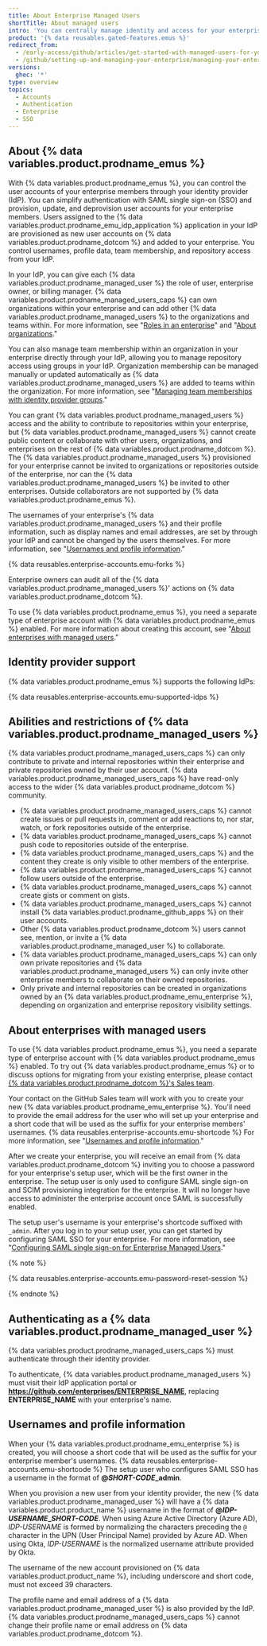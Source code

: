 ```yaml
---
title: About Enterprise Managed Users
shortTitle: About managed users
intro: 'You can centrally manage identity and access for your enterprise members on {% data variables.product.prodname_dotcom %} from your identity provider.'
product: '{% data reusables.gated-features.emus %}'
redirect_from:
  - /early-access/github/articles/get-started-with-managed-users-for-your-enterprise
  - /github/setting-up-and-managing-your-enterprise/managing-your-enterprise-users-with-your-identity-provider/about-enterprise-managed-users
versions:
  ghec: '*'
type: overview
topics:
  - Accounts
  - Authentication
  - Enterprise
  - SSO
---
```


## About {% data variables.product.prodname_emus %}

With {% data variables.product.prodname_emus %}, you can control the user accounts of your enterprise members through your identity provider (IdP). You can simplify authentication with SAML single sign-on (SSO) and provision, update, and deprovision user accounts for your enterprise members. Users assigned to the {% data variables.product.prodname_emu_idp_application %} application in your IdP are provisioned as new user accounts on {% data variables.product.prodname_dotcom %} and added to your enterprise. You control usernames, profile data, team membership, and repository access from your IdP.

In your IdP, you can give each {% data variables.product.prodname_managed_user %} the role of user, enterprise owner, or billing manager. {% data variables.product.prodname_managed_users_caps %} can own organizations within your enterprise and can add other {% data variables.product.prodname_managed_users %} to the organizations and teams within. For more information, see "[Roles in an enterprise](/github/setting-up-and-managing-your-enterprise/managing-users-in-your-enterprise/roles-in-an-enterprise)" and "[About organizations](/organizations/collaborating-with-groups-in-organizations/about-organizations)."

You can also manage team membership within an organization in your enterprise directly through your IdP, allowing you to manage repository access using groups in your IdP. Organization membership can be managed manually or updated automatically as {% data variables.product.prodname_managed_users %} are added to teams within the organization. For more information, see "[Managing team memberships with identity provider groups](/github/setting-up-and-managing-your-enterprise/managing-your-enterprise-users-with-your-identity-provider/managing-team-memberships-with-identity-provider-groups)."

You can grant {% data variables.product.prodname_managed_users %} access and the ability to contribute to repositories within your enterprise, but {% data variables.product.prodname_managed_users %} cannot create public content or collaborate with other users, organizations, and enterprises on the rest of {% data variables.product.prodname_dotcom %}. The {% data variables.product.prodname_managed_users %} provisioned for your enterprise cannot be invited to organizations or repositories outside of the enterprise, nor can the {% data variables.product.prodname_managed_users %} be invited to other enterprises. Outside collaborators are not supported by {% data variables.product.prodname_emus %}.

The usernames of your enterprise's {% data variables.product.prodname_managed_users %} and their profile information, such as display names and email addresses, are set by through your IdP and cannot be changed by the users themselves. For more information, see "[Usernames and profile information](#usernames-and-profile-information)."

{% data reusables.enterprise-accounts.emu-forks %}

Enterprise owners can audit all of the {% data variables.product.prodname_managed_users %}' actions on {% data variables.product.prodname_dotcom %}.

To use {% data variables.product.prodname_emus %}, you need a separate type of enterprise account with {% data variables.product.prodname_emus %} enabled. For more information about creating this account, see "[About enterprises with managed users](#about-enterprises-with-managed-users)."


## Identity provider support

{% data variables.product.prodname_emus %} supports the following IdPs:

{% data reusables.enterprise-accounts.emu-supported-idps %}

## Abilities and restrictions of {% data variables.product.prodname_managed_users %}

{% data variables.product.prodname_managed_users_caps %} can only contribute to private and internal repositories within their enterprise and private repositories owned by their user account. {% data variables.product.prodname_managed_users_caps %} have read-only access to the wider {% data variables.product.prodname_dotcom %} community.

* {% data variables.product.prodname_managed_users_caps %} cannot create issues or pull requests in, comment or add reactions to, nor star, watch, or fork repositories outside of the enterprise.
* {% data variables.product.prodname_managed_users_caps %} cannot push code to repositories outside of the enterprise.
* {% data variables.product.prodname_managed_users_caps %} and the content they create is only visible to other members of the enterprise. 
* {% data variables.product.prodname_managed_users_caps %} cannot follow users outside of the enterprise.
* {% data variables.product.prodname_managed_users_caps %} cannot create gists or comment on gists.
* {% data variables.product.prodname_managed_users_caps %} cannot install {% data variables.product.prodname_github_apps %} on their user accounts.
* Other {% data variables.product.prodname_dotcom %} users cannot see, mention, or invite a {% data variables.product.prodname_managed_user %} to collaborate.
* {% data variables.product.prodname_managed_users_caps %} can only own private repositories and {% data variables.product.prodname_managed_users %} can only invite other enterprise members to collaborate on their owned repositories.
* Only private and internal repositories can be created in organizations owned by an {% data variables.product.prodname_emu_enterprise %}, depending on organization and enterprise repository visibility settings. 

## About enterprises with managed users

To use {% data variables.product.prodname_emus %}, you need a separate type of enterprise account with {% data variables.product.prodname_emus %} enabled. To try out {% data variables.product.prodname_emus %} or to discuss options for migrating from your existing enterprise, please contact [{% data variables.product.prodname_dotcom %}'s Sales team](https://enterprise.github.com/contact).

Your contact on the GitHub Sales team will work with you to create your new {% data variables.product.prodname_emu_enterprise %}. You'll need to provide the email address for the user who will set up your enterprise and a short code that will be used as the suffix for your enterprise members' usernames. {% data reusables.enterprise-accounts.emu-shortcode %} For more information, see "[Usernames and profile information](#usernames-and-profile-information)."

After we create your enterprise, you will receive an email from {% data variables.product.prodname_dotcom %} inviting you to choose a password for your enterprise's setup user, which will be the first owner in the enterprise. The setup user is only used to configure SAML single sign-on and SCIM provisioning integration for the enterprise. It will no longer have access to administer the enterprise account once SAML is successfully enabled.

The setup user's username is your enterprise's shortcode suffixed with `_admin`. After you log in to your setup user, you can get started by configuring SAML SSO for your enterprise. For more information, see "[Configuring SAML single sign-on for Enterprise Managed Users](/github/setting-up-and-managing-your-enterprise/managing-your-enterprise-users-with-your-identity-provider/configuring-saml-single-sign-on-for-enterprise-managed-users)."

{% note %}

{% data reusables.enterprise-accounts.emu-password-reset-session %}

{% endnote %}

## Authenticating as a {% data variables.product.prodname_managed_user %}

{% data variables.product.prodname_managed_users_caps %} must authenticate through their identity provider.

To authenticate, {% data variables.product.prodname_managed_users %} must visit their IdP application portal or **https://github.com/enterprises/ENTERPRISE_NAME**, replacing **ENTERPRISE_NAME** with your enterprise's name.

## Usernames and profile information

When your {% data variables.product.prodname_emu_enterprise %} is created, you will choose a short code that will be used as the suffix for your enterprise member's usernames. {% data reusables.enterprise-accounts.emu-shortcode %} The setup user who configures SAML SSO has a username in the format of **@<em>SHORT-CODE</em>_admin**.

When you provision a new user from your identity provider, the new {% data variables.product.prodname_managed_user %} will have a {% data variables.product.product_name %} username in the format of **@<em>IDP-USERNAME</em>_<em>SHORT-CODE</em>**. When using Azure Active Directory (Azure AD), _IDP-USERNAME_ is formed by normalizing the characters preceding the `@` character in the UPN (User Principal Name) provided by Azure AD. When using Okta, _IDP-USERNAME_ is the normalized username attribute provided by Okta.

The username of the new account provisioned on {% data variables.product.product_name %}, including underscore and short code, must not exceed 39 characters.

The profile name and email address of a {% data variables.product.prodname_managed_user %} is also provided by the IdP. {% data variables.product.prodname_managed_users_caps %} cannot change their profile name or email address on {% data variables.product.prodname_dotcom %}.

